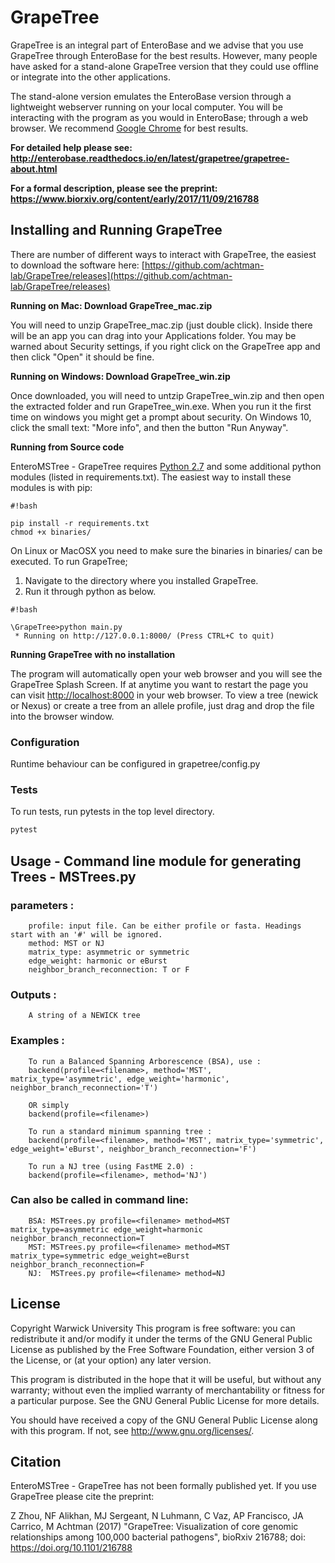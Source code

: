 # GrapeTree

GrapeTree is an integral part of EnteroBase and we advise that you use GrapeTree
through EnteroBase for the best results. However, many people have asked for a 
stand-alone GrapeTree version that they could use offline or integrate into the
other applications. 

The stand-alone version emulates the EnteroBase version through a lightweight 
webserver running on your local computer.  You will be interacting with the 
program as you would in EnteroBase; through a web browser. We recommend 
[Google Chrome](https://www.google.com/chrome/index.html) for best results.

**For detailed help please see: http://enterobase.readthedocs.io/en/latest/grapetree/grapetree-about.html**

**For a formal description, please see the preprint:  https://www.biorxiv.org/content/early/2017/11/09/216788**

## Installing and Running GrapeTree
There are number of different ways to interact with GrapeTree, the easiest to 
download the software here: [https://github.com/achtman-lab/GrapeTree/releases](https://github.com/achtman-lab/GrapeTree/releases)

**Running on Mac: Download GrapeTree_mac.zip**

You will need to unzip GrapeTree_mac.zip (just double click). Inside there will 
be an app you can drag into your Applications folder. You may be warned about 
Security settings, if you right click on the GrapeTree app and then click "Open" 
it should be fine. 

**Running on Windows: Download GrapeTree_win.zip**

Once downloaded, you will need to untzip GrapeTree_win.zip and then open the 
extracted folder and  run GrapeTree_win.exe. When you run it the first time on 
windows you might get a prompt about security. On Windows 10, click the small 
text: "More info", and then the button "Run Anyway". 

**Running from Source code** 

EnteroMSTree - GrapeTree requires [Python 2.7](https://www.python.org/downloads/release/python-2712/) 
and some additional python modules (listed in requirements.txt). The easiest way
to install these modules is with pip:

```
#!bash

pip install -r requirements.txt
chmod +x binaries/
```
On Linux or MacOSX you need to make sure the binaries in binaries/ can be
executed. To run GrapeTree;

1. Navigate to the directory where you installed GrapeTree. 
1. Run it through python as below. 

```
#!bash

\GrapeTree>python main.py
 * Running on http://127.0.0.1:8000/ (Press CTRL+C to quit)
```

**Running GrapeTree with no installation**

The program will automatically open your web browser and you will see the 
GrapeTree Splash Screen. If at anytime you want to restart the page you can 
visit [http://localhost:8000](http://localhost:8000) in your web browser. To 
view a tree (newick or Nexus) or create a tree from an allele profile, just drag
and drop the file into the browser window. 

### Configuration
Runtime behaviour can be configured in grapetree/config.py 

### Tests
To run tests, run pytests in the top level directory.
```bash
pytest

```

## Usage - Command line module for generating Trees - MSTrees.py
### parameters :
        profile: input file. Can be either profile or fasta. Headings start with an '#' will be ignored. 
        method: MST or NJ
        matrix_type: asymmetric or symmetric
        edge_weight: harmonic or eBurst
        neighbor_branch_reconnection: T or F
    
### Outputs :
        A string of a NEWICK tree
    
### Examples :
        To run a Balanced Spanning Arborescence (BSA), use :
        backend(profile=<filename>, method='MST', matrix_type='asymmetric', edge_weight='harmonic', neighbor_branch_reconnection='T')
    
        OR simply
        backend(profile=<filename>)
        
        To run a standard minimum spanning tree :
        backend(profile=<filename>, method='MST', matrix_type='symmetric', edge_weight='eBurst', neighbor_branch_reconnection='F')
        
        To run a NJ tree (using FastME 2.0) :
        backend(profile=<filename>, method='NJ')
    
### Can also be called in command line:
        BSA: MSTrees.py profile=<filename> method=MST matrix_type=asymmetric edge_weight=harmonic neighbor_branch_reconnection=T
        MST: MSTrees.py profile=<filename> method=MST matrix_type=symmetric edge_weight=eBurst neighbor_branch_reconnection=F
        NJ:  MSTrees.py profile=<filename> method=NJ


## License
Copyright Warwick University This program is free software: you can
redistribute it and/or modify it under the terms of the GNU General Public
License as published by the Free Software Foundation, either version 3 of the
License, or (at your option) any later version.

This program is distributed in the hope that it will be useful, but without
any warranty; without even the implied warranty of merchantability or fitness
for a particular purpose. See the GNU General Public License for more
details.

You should have received a copy of the GNU General Public License along with
this program. If not, see <http://www.gnu.org/licenses/>.


## Citation 
EnteroMSTree - GrapeTree has not been formally published yet. If
you use GrapeTree please cite the preprint:

Z Zhou, NF Alikhan, MJ Sergeant, N Luhmann, C Vaz, AP Francisco, JA Carrico,
M Achtman (2017) "GrapeTree: Visualization of core genomic relationships
among 100,000 bacterial pathogens", bioRxiv 216788; doi:
https://doi.org/10.1101/216788
